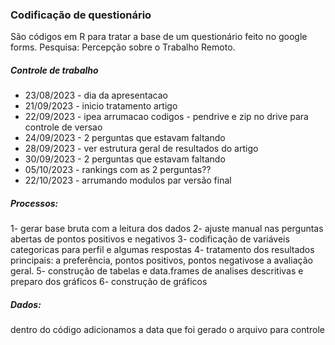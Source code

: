 ### Codificação de questionário


São códigos em R para tratar a base de um questionário feito no google forms.
Pesquisa: Percepção sobre o Trabalho Remoto.


##### Controle de trabalho


* 23/08/2023 - dia da apresentacao 
* 21/09/2023 - inicio tratamento artigo
* 22/09/2023 - ipea arrumacao codigos - pendrive e zip no drive para controle de versao
* 24/09/2023 - 2 perguntas que estavam faltando
* 28/09/2023 - ver estrutura geral de resultados do artigo
* 30/09/2023 - 2 perguntas que estavam faltando
* 05/10/2023 - rankings com as 2 perguntas??
* 22/10/2023 - arrumando modulos par versão final


##### Processos:


1- gerar base bruta com a leitura dos dados
2- ajuste manual nas perguntas abertas de pontos positivos e negativos
3- codificação de variáveis categoricas para perfil e algumas respostas
4- tratamento dos resultados principais: a preferência, pontos positivos, pontos negativose a avaliação geral.
5- construção de tabelas e data.frames de analises descritivas e preparo dos gráficos
6- construção de gráficos


##### Dados:
dentro do código adicionamos a data que foi gerado o arquivo para controle